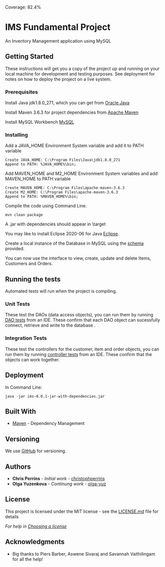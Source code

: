 Coverage: 82.4%
# IMS Fundamental Project

An Inventory Management application using MySQL

## Getting Started

These instructions will get you a copy of the project up and running on your local machine for development and testing purposes. See deployment for notes on how to deploy the project on a live system.

### Prerequisites

Install Java jdk1.8.0_271, which you can get from [Oracle Java](https://www.oracle.com/uk/java/technologies/javase/javase-jdk8-downloads.html)

Install Maven 3.6.3 for project dependencies from [Apache Maven](http://maven.apache.org/)

Install MySQL Workbench [MySQL](https://dev.mysql.com/downloads/mysql/5.7.html)


### Installing

Add a JAVA_HOME Environment System variable and add it to PATH variable

```
Create JAVA_HOME: C:\Program Files\Java\jdk1.8.0_271
Append to PATH: %JAVA_HOME%\bin;  
```

Add MAVEN_HOME and M2_HOME Environment System variables and add MAVEN_HOME to PATH variable

```
Create MAVEN_HOME: C:\Program Files\apache-maven-3.6.3
Create M2_HOME: C:\Program Files\apache-maven-3.6.3
Append to PATH: %MAVEN_HOME%\bin;
```

Compile the code using Command Line:

```
mvn clean package
```
A .jar with dependencies should appear in \target

You may like to install Eclipse 2020-06 for Java [Eclipse](https://www.eclipse.org/downloads/packages/release/2020-06/r).

Create a local instance of the Database in MySQL using the [schema](https://github.com/olga-yuz/IMS-Starter/tree/master/src/main/resources) provided.

You can now use the interface to view, create, update and delete Items, Customers and Orders.

## Running the tests

Automated tests will run when the project is compiling.

### Unit Tests 

These test the DAOs (data access objects), you can run them by running [DAO tests](https://github.com/olga-yuz/IMS-Starter/tree/master/src/test/java/com/qa/ims/persistence/dao) from an IDE. These confirm that each DAO object can sucessfully connect, retrieve and write to the database .


### Integration Tests 

These test the controllers for the customer, item and order objects, you can run them by running [controller tests](https://github.com/olga-yuz/IMS-Starter/tree/master/src/test/java/com/qa/ims/controller) from an IDE. These confirm that the objects can work together.


## Deployment

In Command Line:

```
java -jar ims-0.0.1-jar-with-dependencies.jar
```

## Built With

* [Maven](https://maven.apache.org/) - Dependency Management

## Versioning

We use [GitHub](https://github.com/) for versioning.

## Authors

* **Chris Perrins** - *Initial work* - [christophperrins](https://github.com/christophperrins)
* **Olga Yuzenkova** - *Continung work* - [olga-yuz](https://github.com/olga-yuz/IMS-Starter)

## License

This project is licensed under the MIT license - see the [LICENSE.md](LICENSE.md) file for details 

*For help in [Choosing a license](https://choosealicense.com/)*

## Acknowledgments

* Big thanks to Piers Barber, Aswene Sivaraj and Savannah Vaithilingam for all the help!

